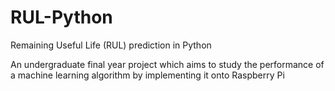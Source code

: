# RUL-Python
Remaining Useful Life (RUL) prediction in Python


An undergraduate final year project which aims to study the performance of a machine learning algorithm by implementing it onto Raspberry Pi  
